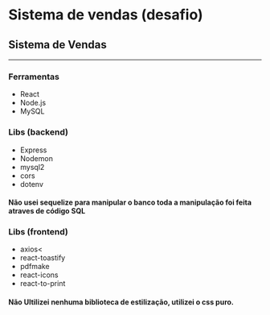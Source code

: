 <h1>Sistema de vendas (desafio)</h1>
<h2>Sistema de Vendas</h2>
<hr>
<h3>Ferramentas</h3>
<ul>
  <li>React</li>
  <li>Node.js</li>
  <li>MySQL</li>
</ul>
<h3>Libs (backend)</h3>
<ul>
  <li>Express</li>
  <li>Nodemon</li>
  <li>mysql2</li>
  <li>cors</li>
  <li>dotenv</li>
</ul>

<h4>Não usei sequelize para manipular o banco toda a manipulação foi feita atraves de código SQL</h4>

<h3> Libs (frontend) </h3>
<ul>
  <li>axios<</li>
  <li>react-toastify</li>
  <li>pdfmake</li>
  <li>react-icons</li>
  <li>react-to-print</li>
</ul>

<h4>Não Ultilizei nenhuma biblioteca de estilização, utilizei o css puro.  </h4>
